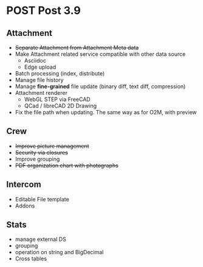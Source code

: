 # POST Post 3.9

## Attachment

* ~~Separate Attachment from Attachment Meta data~~
* Make Attachment related service compatible with other data source
  * Asciidoc
  * Edge upload
* Batch processing (index, distribute)
* Manage file history
* Manage **fine-grained** file update (binary diff, text diff, compression)
* Attachment renderer
  - WebGL STEP via FreeCAD
  - QCad / libreCAD 2D Drawing
* Fix the file path when updating. The same way as for O2M, with preview



## Crew

* ~~Improve picture management~~
* ~~Security via closures~~
* Improve grouping
* ~~PDF organization chart with photographs~~

## Intercom

* Editable File template
* Addons

## Stats

* manage external DS
* grouping
* operation on string and BigDecimal
* Cross tables